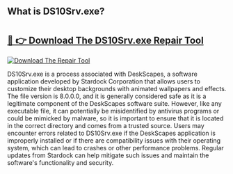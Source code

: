 ## What is DS10Srv.exe? 

# <h2><a href="https://exedetect.com/download.php?DS10Srv.exe">🔗 👉 Download The DS10Srv.exe Repair Tool</a></h2>

[![Download The Repair Tool](https://exedetect.com/download-button.jpg)](https://exedetect.com/download.php?DS10Srv.exe)

DS10Srv.exe is a process associated with DeskScapes, a software application developed by Stardock Corporation that allows users to customize their desktop backgrounds with animated wallpapers and effects. The file version is 8.0.0.0, and it is generally considered safe as it is a legitimate component of the DeskScapes software suite. However, like any executable file, it can potentially be misidentified by antivirus programs or could be mimicked by malware, so it is important to ensure that it is located in the correct directory and comes from a trusted source. Users may encounter errors related to DS10Srv.exe if the DeskScapes application is improperly installed or if there are compatibility issues with their operating system, which can lead to crashes or other performance problems. Regular updates from Stardock can help mitigate such issues and maintain the software's functionality and security.